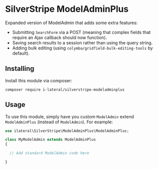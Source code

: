 # SilverStripe ModelAdminPlus

Expanded version of ModelAdmin that adds some extra features:

* Submitting `SearchForm` via a POST (meaning that complex fields that require an Ajax callback should now function).
* Saving search results to a session rather than using the query string.
* Adding bulk editing (using `colymba/gridfield-bulk-editing-tools` by default). 

## Installing

Install this module via composer:

```
composer require i-lateral/silverstripe-modeladminplus
```

## Usage

To use this module, simply have you custom `ModelAdmin` extend `ModelAdminPlus` (instead of `ModelAdmin`). For example:

```php
use ilateral\SilverStripe\ModelAdminPlus\ModelAdminPlus;

class MyModelAdmin extends ModelAdminPlus
{

  // Add standard ModelAdmin code here

}
```
